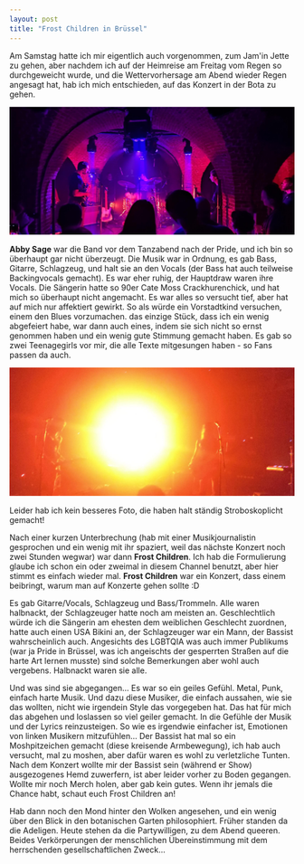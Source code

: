 ```yaml
---
layout: post
title: "Frost Children in Brüssel"
---
```


Am Samstag hatte ich mir eigentlich auch vorgenommen, zum Jam'in Jette zu gehen, aber nachdem ich auf der Heimreise am Freitag vom Regen so durchgeweicht wurde, und die Wettervorhersage am Abend wieder Regen angesagt hat, hab ich mich entschieden, auf das Konzert in der Bota zu gehen.

![Abby Sage](/images/2024-05-18-frost-children/abby-sage.jpg)

**Abby Sage** war die Band vor dem Tanzabend nach der Pride, und ich bin so überhaupt gar nicht überzeugt. Die Musik war in Ordnung, es gab Bass, Gitarre, Schlagzeug, und halt sie an den Vocals (der Bass hat auch teilweise Backingvocals gemacht). Es war eher ruhig, der Hauptdraw waren ihre Vocals. Die Sängerin hatte so 90er Cate Moss Crackhurenchick, und hat mich so überhaupt nicht angemacht. Es war alles so versucht tief, aber hat auf mich nur affektiert gewirkt. So als würde ein Vorstadtkind versuchen, einem den Blues vorzumachen. das einzige Stück, dass ich ein wenig abgefeiert habe, war dann auch eines, indem sie sich nicht so ernst genommen haben und ein wenig gute Stimmung gemacht haben. Es gab so zwei Teenagegirls vor mir, die alle Texte mitgesungen haben - so Fans passen da auch.

![Frost Children](/images/2024-05-18-frost-children/frost-children.jpg)

Leider hab ich kein besseres Foto, die haben halt ständig Stroboskoplicht gemacht!

Nach einer kurzen Unterbrechung (hab mit einer Musikjournalistin gesprochen und ein wenig mit ihr spaziert, weil das nächste Konzert noch zwei Stunden wegwar) war dann **Frost Children**. Ich hab die Formulierung glaube ich schon ein oder zweimal in diesem Channel benutzt, aber hier stimmt es einfach wieder mal. **Frost Children** war ein Konzert, dass einem beibringt, warum man auf Konzerte gehen sollte :D

Es gab Gitarre/Vocals, Schlagzeug und Bass/Trommeln. Alle waren halbnackt, der Schlagzeuger hatte noch am meisten an. Geschlechtlich würde ich die Sängerin am ehesten dem weiblichen Geschlecht zuordnen, hatte auch einen USA Bikini an, der Schlagzeuger war ein Mann, der Bassist wahrscheinlich auch. Angesichts des LGBTQIA was auch immer Publikums (war ja Pride in Brüssel, was ich angeischts der gesperrten Straßen auf die harte Art lernen musste) sind solche Bemerkungen aber wohl auch vergebens. Halbnackt waren sie alle.

Und was sind sie abgegangen... Es war so ein geiles Gefühl. Metal, Punk, einfach harte Musik. Und dazu diese Musiker, die einfach aussahen, wie sie das wollten, nicht wie irgendein Style das vorgegeben hat. Das hat für mich das abgehen und loslassen so viel geiler gemacht. In die Gefühle der Musik und der Lyrics reinzusteigen. So wie es irgendwie einfacher ist, Emotionen von linken Musikern mitzufühlen... Der Bassist hat mal so ein Moshpitzeichen gemacht (diese kreisende Armbewegung), ich hab auch versucht, mal zu moshen, aber dafür waren es wohl zu verletzliche Tunten. Nach dem Konzert wollte mir der Bassist sein (während er Show) ausgezogenes Hemd zuwerfern, ist aber leider vorher zu Boden gegangen. Wollte mir noch Merch holen, aber gab kein gutes. Wenn ihr jemals die Chance habt, schaut euch Frost Children an!

Hab dann noch den Mond hinter den Wolken angesehen, und ein wenig über den Blick in den botanischen Garten philosophiert. Früher standen da die Adeligen. Heute stehen da die Partywilligen, zu dem Abend queeren. Beides Verkörperungen der menschlichen Übereinstimmung mit dem herrschenden gesellschaftlichen Zweck...